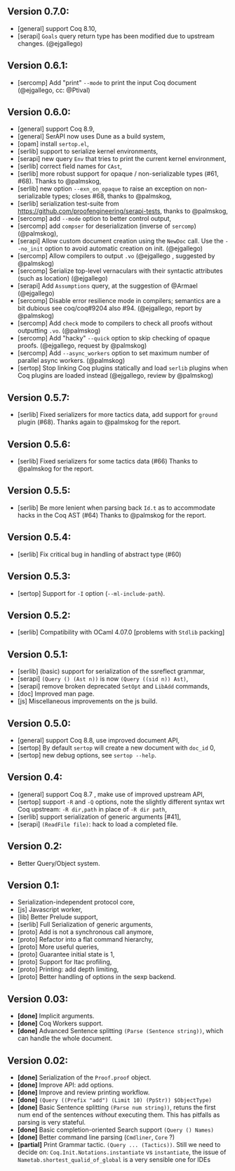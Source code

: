 ## Version 0.7.0:

 * [general] support Coq 8.10,
 * [serapi] `Goals` query return type has been modified due to
             upstream changes. (@ejgallego)

## Version 0.6.1:

 * [sercomp] Add "print" `--mode` to print the input Coq document
             (@ejgallego, cc: @Ptival)

## Version 0.6.0:

 * [general] support Coq 8.9,
 * [general] SerAPI now uses Dune as a build system,
 * [opam]   install `sertop.el`,
 * [serlib] support to serialize kernel environments,
 * [serapi] new query `Env` that tries to print the current kernel environment,
 * [serlib] correct field names for `CAst`,
 * [serlib] more robust support for opaque / non-serializable types (#61, #68).
            Thanks to @palmskog,
 * [serlib] new option `--exn_on_opaque` to raise an exception on
            non-serializable types; closes #68, thanks to @palmskog,
 * [serlib] serialization test-suite from
            https://github.com/proofengineering/serapi-tests, thanks to
            @palmskog,
 * [sercomp] add `--mode` option to better control output,
 * [sercomp] add `compser` for deserialization (inverse of `sercomp`)
             (@palmskog),
 * [serapi]  Allow custom document creation using the `NewDoc` call.
             Use the `--no_init` option to avoid automatic creation
             on init. (@ejgallego)
 * [sercomp] Allow compilers to output `.vo` (@ejgallego , suggested by
             @palmskog)
 * [sercomp] Serialize top-level vernaculars with their syntactic
             attributes (such as location) (@ejgallego)
 * [serapi]  Add `Assumptions` query, at the suggestion of @Armael
             (@ejgallego)
 * [sercomp] Disable error resilience mode in compilers; semantics are
             a bit dubious see coq/coq#9204 also #94.
             (@ejgallego, report by @palmskog)
 * [sercomp] Add `check` mode to compilers to check all proofs without
             outputting `.vo`. (@palmskog)
 * [sercomp] Add "hacky" `--quick` option to skip checking of opaque
             proofs. (@ejgallego, request by @palmskog)
 * [sercomp] Add `--async_workers` option to set maximum number
             of parallel async workers. (@palmskog)
 * [sertop] Stop linking Coq plugins statically and load `serlib`
            plugins when Coq plugins are loaded instead (@ejgallego,
            review by @palmskog)

## Version 0.5.7:

 * [serlib] Fixed serializers for more tactics data, add support for
   `ground` plugin (#68). Thanks again to @palmskog for the report.

## Version 0.5.6:

 * [serlib] Fixed serializers for some tactics data (#66) Thanks to
   @palmskog for the report.

## Version 0.5.5:

 * [serlib] Be more lenient when parsing back `Id.t` as to accommodate
   hacks in the Coq AST (#64) Thanks to @palmskog for the report.

## Version 0.5.4:

 * [serlib] Fix critical bug in handling of abstract type (#60)

## Version 0.5.3:

 * [sertop] Support for `-I` option (`--ml-include-path`).

## Version 0.5.2:

 * [serlib] Compatibility with OCaml 4.07.0 [problems with `Stdlib` packing]

## Version 0.5.1:

 * [serlib] (basic) support for serialization of the ssreflect grammar,
 * [serapi] `(Query () (Ast n))` is now `(Query ((sid n)) Ast)`,
 * [serapi] remove broken deprecated `SetOpt` and `LibAdd` commands,
 * [doc] Improved man page.
 * [js] Miscellaneous improvements on the js build.

## Version 0.5.0:

 * [general] support Coq 8.8, use improved document API,
 * [sertop] By default `sertop` will create a new document with `doc_id` 0,
 * [sertop] new debug options, see `sertop --help`.

## Version 0.4:

 * [general] support Coq 8.7 , make use of improved upstream API,
 * [sertop] support `-R` and `-Q` options, note the slightly different
   syntax wrt Coq upstream: `-R dir,path` in place of `-R dir path`,
 * [serlib] support serialization of generic arguments [#41],
 * [serapi] `(ReadFile file)`: hack to load a completed file.

## Version 0.2:

 * Better Query/Object system.

## Version 0.1:

 * Serialization-independent protocol core,
 * [js] Javascript worker,
 * [lib] Better Prelude support,
 * [serlib] Full Serialization of generic arguments,
 * [proto] Add is not a synchronous call anymore,
 * [proto] Refactor into a flat command hierarchy,
 * [proto] More useful queries,
 * [proto] Guarantee initial state is 1,
 * [proto] Support for ltac profiling,
 * [proto] Printing: add depth limiting,
 * [proto] Better handling of options in the sexp backend.

## Version 0.03:

 * **[done]** Implicit arguments.
 * **[done]** Coq Workers support.
 * **[done]** Advanced Sentence splitting `(Parse (Sentence string))`, which can handle the whole document.

## Version 0.02:

 * **[done]** Serialization of the `Proof.proof` object.
 * **[done]** Improve API: add options.
 * **[done]** Improve and review printing workflow.
 * **[done]** `(Query ((Prefix "add") (Limit 10) (PpStr)) $ObjectType)`
 * **[done]** Basic Sentence splitting `(Parse num string))`, retuns the first num end of the sentences _without_ executing them.
              This has pitfalls as parsing is very stateful.
 * **[done]** Basic completion-oriented Search support `(Query () Names)`
 * **[done]** Better command line parsing (`Cmdliner`, `Core` ?)
 * **[partial]** Print Grammar tactic. `(Query ... (Tactics))`.
   Still we need to decide on:
   `Coq.Init.Notations.instantiate` vs `instantiate`, the issue of
   `Nametab.shortest_qualid_of_global` is a very sensible one for IDEs
